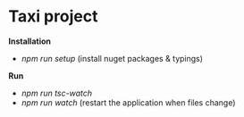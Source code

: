 # Taxi project
**Installation**

* *npm run setup* (install nuget packages & typings)

**Run**

* *npm run tsc-watch*
* *npm run watch* (restart the application when files change)

